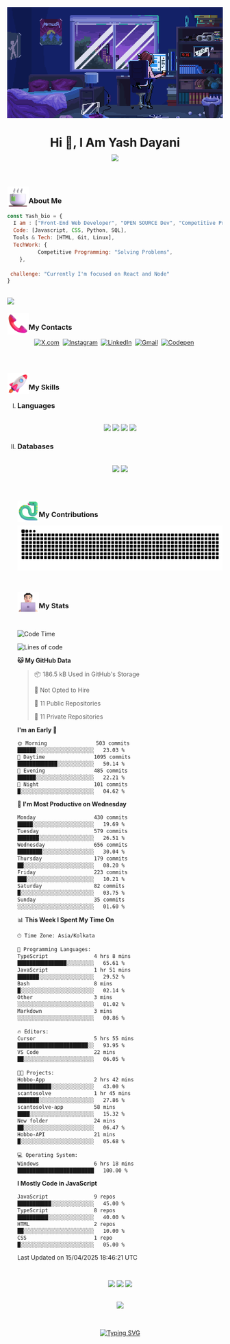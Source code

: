 <img align='center' src="header.gif" >

<div align="center">
    <h1>Hi 👋, I Am Yash Dayani <br> <img src="https://komarev.com/ghpvc/?username=YashDayani&color=F8BAAA&style=flat"></h1><br>
</div>

<br>
        
<img align='left' src="https://github.com/Ayon-SSP/Ayon-SSP/blob/main/Profile2/cofi.png" width="50">
<h3>About Me</h3>

```javascript
const Yash_bio = {
  I am : ["Front-End Web Developer", "OPEN SOURCE Dev", "Competitive Programming"],
  Code: [Javascript, CSS, Python, SQL],
  Tools & Tech: [HTML, Git, Linux],
  TechWork: {
          Competitive Programming: "Solving Problems",
    },

 challenge: "Currently I'm focused on React and Node"
}
```

<br/>
 <img src="https://github-profile-trophy.vercel.app/?username=yashdayani&column=8&margin-w=20&margin-h=20">
<br/>
<br/>

<img align='left' src="Telephone.png" width="50">
<h3>My Contacts</h3>
<div align="center"> 
    <a href="https://twitter.com/yash_dayani"><img src="https://img.shields.io/badge/X-%23000000.svg?style=for-the-badge&logo=X&logoColor=white" alt="X.com" /></a>&nbsp;
    <a href="https://instagram.com/yash.dayani"><img src="https://img.shields.io/badge/instagram-%23E4405F.svg?&style=for-the-badge&logo=instagram&logoColor=white" alt="Instagram" /></a>&nbsp;
    <a href="https://www.linkedin.com/in/yashday/"><img src="https://img.shields.io/badge/linkedin-%230077B5.svg?&style=for-the-badge&logo=linkedin&logoColor=white" alt="LinkedIn" /></a>&nbsp;
    <a href="mailto:yashdayani0@gmail.com?cc=yash4work+viaGithub@proton.me&subject=Hello%20Yash!"><img src="https://img.shields.io/badge/gmail-%23D14836.svg?&style=for-the-badge&logo=gmail&logoColor=white" alt="Gmail"/></a>&nbsp;
    <a href="https://codepen.io/YashDayani/pens/public"><img src="https://img.shields.io/badge/Codepen-000000?style=for-the-badge&logo=codepen&logoColor=white" alt="Codepen" /></a>&nbsp;
</div>

<br/>
<h2></h2>
<br/>

<img align='left' src="Rocket.png" width="50">
<h3>My Skills</h3>
<ol type="I">
    <li><h3>Languages</h3> <br>
        <!-- Languages -->
        <div align="center"> 
            <img src="https://img.shields.io/badge/html5-%23E34F26.svg?style=for-the-badge&logo=html5&logoColor=white&color=F4470B">
            <img src="https://img.shields.io/badge/css3-%231572B6.svg?style=for-the-badge&logo=css3&logoColor=white&color=2862E9">
            <img src="https://img.shields.io/badge/javascript-%23323330.svg?style=for-the-badge&logo=javascript&logoColor=%23F7DF1E">
            <img src="https://img.shields.io/badge/python-3670A0?style=for-the-badge&logo=python&logoColor=ffdd54&color=4886B7">
        </div>
    </li>
    <li><h3>Databases</h3> <br>
        <!-- Database -->
        <div align="center">
            <img src="https://img.shields.io/badge/sqlite-%2307405e.svg?style=for-the-badge&logo=sqlite&logoColor=white">
            <img src="https://img.shields.io/badge/mysql-4479A1.svg?style=for-the-badge&logo=mysql&logoColor=white">
        </div> 
<!-- Frameworks -->
<!-- Tools -->
<!-- OS <img src=""> -->

<br/>
<h2></h2>
<br/>

<img align='left' src="Snake.png" width="50">
<h3>My Contributions</h3>
<img alt="snake eating my contributions" src="https://raw.githubusercontent.com/yashdayani/yashdayani/output/github-contribution-grid-snake.svg">

<br/>
<h2></h2>
<br/>

<img align='left' src="Stats.png" width="50">
<h3>My Stats</h3>
<br>

<!--START_SECTION:waka-->
![Code Time](http://img.shields.io/badge/Code%20Time-549%20hrs%201%20min-blue)

![Lines of code](https://img.shields.io/badge/From%20Hello%20World%20I%27ve%20Written-867.1%20thousand%20lines%20of%20code-blue)

**🐱 My GitHub Data** 

> 📦 186.5 kB Used in GitHub's Storage 
 > 
> 🚫 Not Opted to Hire
 > 
> 📜 11 Public Repositories 
 > 
> 🔑 11 Private Repositories 
 > 
**I'm an Early 🐤** 

```text
🌞 Morning                503 commits         ██████░░░░░░░░░░░░░░░░░░░   23.03 % 
🌆 Daytime                1095 commits        █████████████░░░░░░░░░░░░   50.14 % 
🌃 Evening                485 commits         ██████░░░░░░░░░░░░░░░░░░░   22.21 % 
🌙 Night                  101 commits         █░░░░░░░░░░░░░░░░░░░░░░░░   04.62 % 
```
📅 **I'm Most Productive on Wednesday** 

```text
Monday                   430 commits         █████░░░░░░░░░░░░░░░░░░░░   19.69 % 
Tuesday                  579 commits         ███████░░░░░░░░░░░░░░░░░░   26.51 % 
Wednesday                656 commits         ████████░░░░░░░░░░░░░░░░░   30.04 % 
Thursday                 179 commits         ██░░░░░░░░░░░░░░░░░░░░░░░   08.20 % 
Friday                   223 commits         ███░░░░░░░░░░░░░░░░░░░░░░   10.21 % 
Saturday                 82 commits          █░░░░░░░░░░░░░░░░░░░░░░░░   03.75 % 
Sunday                   35 commits          ░░░░░░░░░░░░░░░░░░░░░░░░░   01.60 % 
```


📊 **This Week I Spent My Time On** 

```text
🕑︎ Time Zone: Asia/Kolkata

💬 Programming Languages: 
TypeScript               4 hrs 8 mins        ████████████████░░░░░░░░░   65.61 % 
JavaScript               1 hr 51 mins        ███████░░░░░░░░░░░░░░░░░░   29.52 % 
Bash                     8 mins              █░░░░░░░░░░░░░░░░░░░░░░░░   02.14 % 
Other                    3 mins              ░░░░░░░░░░░░░░░░░░░░░░░░░   01.02 % 
Markdown                 3 mins              ░░░░░░░░░░░░░░░░░░░░░░░░░   00.86 % 

🔥 Editors: 
Cursor                   5 hrs 55 mins       ███████████████████████░░   93.95 % 
VS Code                  22 mins             ██░░░░░░░░░░░░░░░░░░░░░░░   06.05 % 

🐱‍💻 Projects: 
Hobbo-App                2 hrs 42 mins       ███████████░░░░░░░░░░░░░░   43.00 % 
scantosolve              1 hr 45 mins        ███████░░░░░░░░░░░░░░░░░░   27.86 % 
scantosolve-app          58 mins             ████░░░░░░░░░░░░░░░░░░░░░   15.32 % 
New folder               24 mins             ██░░░░░░░░░░░░░░░░░░░░░░░   06.47 % 
Hobbo-API                21 mins             █░░░░░░░░░░░░░░░░░░░░░░░░   05.68 % 

💻 Operating System: 
Windows                  6 hrs 18 mins       █████████████████████████   100.00 % 
```

**I Mostly Code in JavaScript** 

```text
JavaScript               9 repos             ███████████░░░░░░░░░░░░░░   45.00 % 
TypeScript               8 repos             ██████████░░░░░░░░░░░░░░░   40.00 % 
HTML                     2 repos             ██░░░░░░░░░░░░░░░░░░░░░░░   10.00 % 
CSS                      1 repo              █░░░░░░░░░░░░░░░░░░░░░░░░   05.00 % 
```




 Last Updated on 15/04/2025 18:46:21 UTC
<!--END_SECTION:waka-->

<br>

<div align=center>
  <p align="center">
  <img height="50%" width="auto" src ="https://github-readme-stats.vercel.app/api?username=yashdayani&show_icons=true&count_private=true&theme=swift&hide_border=true&hide=issues,contribs&bg_color=00000000">
  <img height="50%" width="auto" src ="https://github-readme-stats.vercel.app/api/top-langs/?username=yashdayani&layout=compact&hide_border=true&theme=swift&bg_color=00000000&langs_count=6">
  <img src ="https://github-readme-streak-stats.herokuapp.com?user=yashdayani&theme=swift&hide_border=true&background=FFFFFF00">
  <br>
  <br>

<!-- <p align="center">
  <img align="left" src ="https://github-readme-stats.vercel.app/api/pin/?username=yashdayani&repo=Netflix-Clone">
  <img align="right" src ="https://github-readme-stats.vercel.app/api/pin/?username=yashdayani&repo=Netflix-Clone">
</p> -->

<a href="#" align='left'><img src="https://raw.githubusercontent.com/Tarikul-Islam-Anik/Animated-Fluent-Emojis/master/Emojis/Hand%20gestures/Backhand%20Index%20Pointing%20Up%20Light%20Skin%20Tone.png" width="50"></a>

<br>

<a href="#" align='left'><img src="https://readme-typing-svg.demolab.com?font=Roboto&weight=700&size=20&duration=1500&pause=3000&color=1F2328&center=true&vCenter=true&random=false&width=435&lines=‎‎‎‎‎SCROLL+TO+TOP" alt="Typing SVG" /></a>
